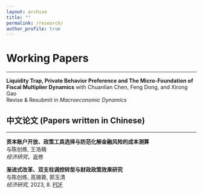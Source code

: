 ```yaml
---
layout: archive
title: ""
permalink: /research/
author_profile: true
---
```



# Working Papers

---

**Liquidity Trap, Private Behavior Preference and The Micro-Foundation of Fiscal Multiplier Dynamics** 
with Chuanlian Chen, Feng Dong, and Xirong Gao  
Revise & Resubmit in *Macroeconomic Dynamics*  


## 中文论文 (Papers written in Chinese)

---

**资本账户开放、政策工具选择与防范化解金融风险的成本测算**  
与陈创练, 王浩楠  
*经济研究*，返修

**渐进式改革、双支柱调控转型与财政政策效果研究**  
与陈创练, 高锡蓉, 郭玉清  
*经济研究*, 2023, 8. [PDF](https://github.com/KenwayXu/KenwayXu.github.io/files/paper_202308_ejr)
